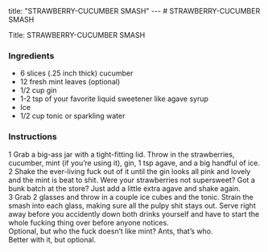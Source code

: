 <!DOCTYPE HTML PUBLIC "-//W3C//DTD HTML 4.0 Transitional//EN">
<html>
  <head>
  title: "STRAWBERRY-CUCUMBER SMASH"
---
# STRAWBERRY-CUCUMBER SMASH<link rel='stylesheet' href='style.css' type='text/css'><meta http-equiv="Content-Style-Stype" content="text/css">
     <meta http-equiv="Content-Type" content="text/html;charset=utf-8">
     </head><body><div class="recipe" itemscope itemtype="http://schema.org/Recipe"><div class='header'><p class="title"><span class="label">Title:</span> <span itemprop="name">STRAWBERRY-CUCUMBER SMASH</span></p>
</div><div class="ing"><h3>Ingredients</h3><ul class="ing"><li class="ing" itemprop="ingredients">6 slices (.25 inch thick) cucumber </li>
<li class="ing" itemprop="ingredients">12 fresh mint leaves (optional)</li>
<li class="ing" itemprop="ingredients">1/2 cup gin </li>
<li class="ing" itemprop="ingredients">1-2 tsp of your favorite liquid sweetener like agave syrup </li>
<li class="ing" itemprop="ingredients">Ice </li>
<li class="ing" itemprop="ingredients">1/2 cup tonic or sparkling water </li>
</ul>
</div>
<div class="instructions"><h3 class="Instructions">Instructions</h3><div itemprop="recipeInstructions"><p>1 Grab a big-ass jar with a tight-fitting lid. Throw in the strawberries, cucumber, mint (if you’re using it), gin, 1 tsp agave, and a big handful of ice.<br>2 Shake the ever-living fuck out of it until the gin looks all pink and lovely and the mint is beat to shit. Were your strawberries not supersweet? Got a bunk batch at the store? Just add a little extra agave and shake again.<br>3 Grab 2 glasses and throw in a couple ice cubes and the tonic. Strain the smash into each glass, making sure all the pulpy shit stays out. Serve right away before you accidently down both drinks yourself and have to start the whole fucking thing over before anyone notices.<br>Optional, but who the fuck doesn’t like mint? Ants, that’s who.<br>Better with it, but optional.</p></div></div></div>

</body>
</html>